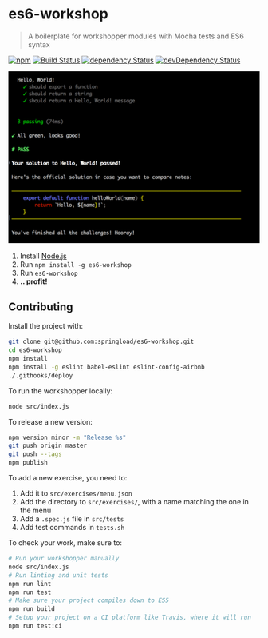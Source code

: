 es6-workshop
==========

> A boilerplate for workshopper modules with Mocha tests and ES6 syntax

[![npm](https://img.shields.io/npm/v/es6-workshop.svg?style=flat-square)](https://www.npmjs.com/package/es6-workshop) [![Build Status](https://img.shields.io/travis/springload/es6-workshop.svg?style=flat-square)](https://travis-ci.org/springload/es6-workshop) [![dependency Status](https://img.shields.io/david/springload/es6-workshop.svg?style=flat-square)](https://david-dm.org/springload/es6-workshop) [![devDependency Status](https://img.shields.io/david/dev/springload/es6-workshop.svg?style=flat-square)](https://david-dm.org/springload/es6-workshop)

![Screenshot](screenshot.png)

1. Install [Node.js](http://nodejs.org/)
2. Run `npm install -g es6-workshop`
3. Run `es6-workshop`
4. **.. profit!**

## Contributing

Install the project with:

```sh
git clone git@github.com:springload/es6-workshop.git
cd es6-workshop
npm install
npm install -g eslint babel-eslint eslint-config-airbnb
./.githooks/deploy
```

To run the workshopper locally:

```sh
node src/index.js
```

To release a new version:

```sh
npm version minor -m "Release %s"
git push origin master
git push --tags
npm publish
```

To add a new exercise, you need to:

1. Add it to `src/exercises/menu.json`
2. Add the directory to `src/exercises/`, with a name matching the one in the menu
3. Add a `.spec.js` file in `src/tests`
4. Add test commands in `tests.sh`

To check your work, make sure to:

```sh
# Run your workshopper manually
node src/index.js
# Run linting and unit tests
npm run lint
npm run test
# Make sure your project compiles down to ES5
npm run build
# Setup your project on a CI platform like Travis, where it will run
npm run test:ci
```
